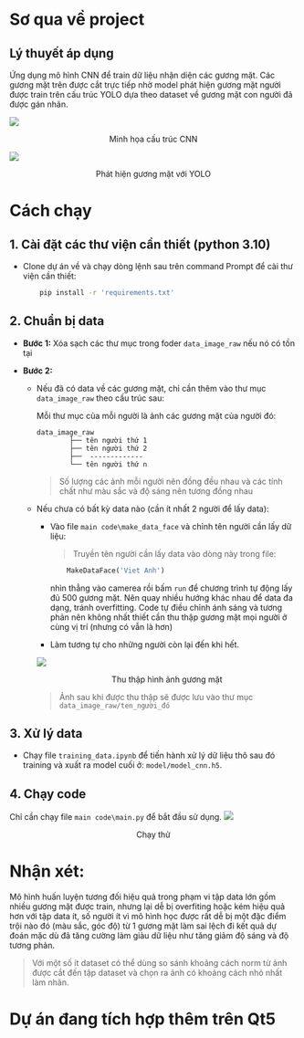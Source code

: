 # Sơ qua về project

## Lý thuyết áp dụng  

Ứng dụng mô hình CNN để train dữ liệu nhận diện các gương mặt. Các gương mặt trên được cắt trực tiếp nhờ model phát hiện gương mặt người được train trên cấu trúc YOLO dựa theo dataset về gương mặt con người đã được gán nhãn.

![](https://cdn.analyticsvidhya.com/wp-content/uploads/2024/10/59954intro-to-CNN.webp)
<p align = 'center'> Minh họa cấu trúc CNN </p>

![](https://oditeksolutions.com/wp-content/uploads/2025/01/Fashionable-Blog-Banner.webp)
<p align = 'center'> Phát hiện gương mặt với YOLO </p>

# Cách chạy

## 1. Cài đặt các thư viện cần thiết (python 3.10)

- Clone dự án về và chạy dòng lệnh sau trên command Prompt để cài thư viện cần thiết:

  ``` bash
      pip install -r 'requirements.txt'
  ```

## 2. Chuẩn bị data



- **Bước 1:** Xóa sạch các thư mục trong foder `data_image_raw` nếu nó có tồn tại

- **Bước 2:**

  - Nếu đã có data về các gương mặt, chỉ cần thêm vào thư mục `data_image_raw` theo cấu trúc sau:

    Mỗi thư mục của mỗi người là ảnh các gương mặt của người đó:

    ```
    data_image_raw   
            ├── tên người thứ 1    
            ├── tên người thứ 2
            ├──  -------------    
            └── tên người thứ n
    ```

    > Số lượng các ảnh mỗi người nên đồng đều nhau và các tính chất như màu sắc và độ sáng nên tương đồng nhau


  - Nếu chưa có bất kỳ data nào (cần ít nhất 2 người để lấy data):

    - Vào file `main code\make_data_face` và chỉnh tên người cần lấy dữ liệu:
      
      > Truyền tên người cần lấy data vào dòng này trong file: 
        ``` python
            MakeDataFace('Viet Anh')
         ```

      nhìn thẳng vào camerea rồi bấm `run` để chương trình tự động lấy đủ 500 gương mặt. Nên quay nhiều hướng khác nhau để data đa dạng, tránh overfitting. Code tự điều chỉnh ánh sáng và tương phản nên không nhất thiết cần thu thập gương mặt mọi người ở cùng vị trí (nhưng có vẫn là hơn)

    - Làm tương tự cho những người còn lại đến khi hết.

    ![](https://raw.githubusercontent.com/vietanhlee/Face-Recognizer/refs/heads/main/display_github/thu%20thap.png)
    <p align = 'center'> Thu thập hình ảnh gương mặt </p>
    
    > Ảnh sau khi được thu thập sẽ được lưu vào thư mục `data_image_raw/ten_người_đó`


## 3. Xử lý data

- Chạy file `training_data.ipynb` để tiến hành xử lý dữ liệu thô sau đó training và xuất ra model cuối ở: `model/model_cnn.h5`.

## 4. Chạy code

Chỉ cần chạy file `main code\main.py` để bắt đầu sử dụng.
![](https://raw.githubusercontent.com/vietanhlee/Face-Recognizer/refs/heads/main/display_github/chay.png)
    <p align = 'center'> Chạy thử </p>
# Nhận xét:

Mô hình huấn luyện tương đối hiệu quả trong phạm vi tập data lớn gồm nhiều gương mặt được train, nhưng lại dễ bị overfiting hoặc kém hiệu quả hơn với tập data ít, số người ít vì mô hình học được rất dễ bị một đặc điểm trội nào đó (màu sắc, góc độ) từ 1 gương mặt làm sai lệch đi kết quả dự đoán mặc dù đã tăng cường làm giàu dữ liệu như tăng giảm độ sáng và độ tương phản.

> Với một số ít dataset có thể dùng so sánh khoảng cách norm từ ảnh được cắt đến tập dataset và chọn ra ảnh có khoảng cách nhỏ nhất làm nhãn.

# Dự án đang tích hợp thêm trên Qt5

